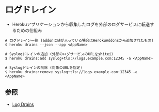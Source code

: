 # ログドレイン
- Herokuアプリケーションから収集したログを外部のログサービスに転送するための仕組み

```
# ログドレイン一覧 (addonに値が入っている場合はHerokuAddonsから追加されたもの)
$ heroku drains --json --app <AppName>

# Syslogドレインの追加 (外部のログサービスのURLをshitei)
$ heroku drains:add syslog+tls://logs.example.com:12345 -a <AppName>

# Syslogドレインの削除 (対象のURLを指定)
$ heroku drains:remove syslog+tls://logs.example.com:12345 -a <AppName>
```

## 参照
- [Log Drains](https://devcenter.heroku.com/articles/log-drains)
